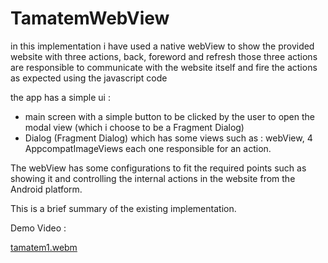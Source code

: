 # TamatemWebView

in this implementation i have used a native webView to show the provided website with three actions, back, foreword and refresh
those three actions are responsible to communicate with the website itself and fire the actions as expected using the javascript code

the app has a simple ui :
- main screen with a simple button to be clicked by the user to open the modal view (which i choose to be a Fragment Dialog)
- Dialog (Fragment Dialog) which has some views such as : webView, 4 AppcompatImageViews each one responsible for an action.

The webView has some configurations to fit the required points such as showing it and controlling the internal actions in the website from the Android platform.

This is a brief summary of the existing implementation.

Demo Video : 

[tamatem1.webm](https://github.com/diaanajjar95/TamatemWebView/assets/41286140/946b2404-ebca-45e6-b4eb-9a1cb2a09c7f)

